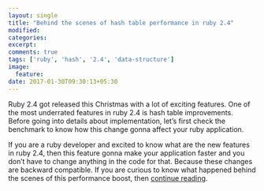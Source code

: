 ```yaml
---
layout: single
title: "Behind the scenes of hash table performance in ruby 2.4"
modified:
categories:
excerpt:
comments: true
tags: ['ruby', 'hash', '2.4', 'data-structure']
image:
  feature:
date: 2017-01-30T09:30:13+05:30
---
```


Ruby 2.4 got released this Christmas with a lot of exciting features. One of the most underrated features in ruby 2.4 is hash table improvements. Before going into details about implementation, let’s first check the benchmark to know how this change gonna affect your ruby application.

If you are a ruby developer and excited to know what are the new features in ruby 2.4, then this feature gonna make your application faster and you don’t have to change anything in the code for that. Because these changes are backward compatible. If you are curious to know what happened behind the scenes of this performance boost, then [continue reading](http://blog.redpanthers.co/behind-scenes-hash-table-performance-ruby-2-4/).
